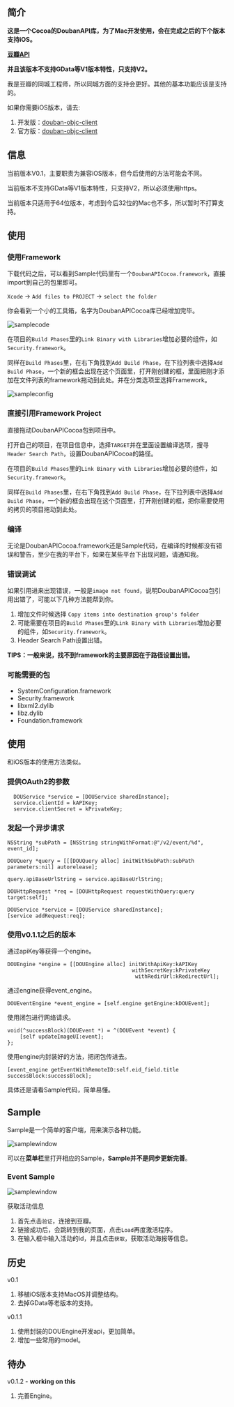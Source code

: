 ## 简介 ##

**这是一个Cocoa的DoubanAPI库，为了Mac开发使用，会在完成之后的下个版本支持iOS。**

**[豆瓣API](http://developers.douban.com/)**

**并且该版本不支持GData等V1版本特性，只支持V2。**

我是豆瓣的同城工程师，所以同城方面的支持会更好。其他的基本功能应该是支持的。

如果你需要iOS版本，请去:

1. 开发版：[douban-objc-client](https://github.com/lincode/douban-objc-client)
2. 官方版：[douban-objc-client](https://github.com/douban/douban-objc-client)

## 信息 ##

当前版本V0.1，主要职责为兼容iOS版本，但今后使用的方法可能会不同。

当前版本不支持GData等V1版本特性，只支持V2，所以必须使用https。

当前版本只适用于64位版本，考虑到今后32位的Mac也不多，所以暂时不打算支持。

## 使用 ##

### 使用Framework ###

下载代码之后，可以看到Sample代码里有一个`DoubanAPICocoa.framework`，直接import到自己的包里即可。

`Xcode` -> `Add files to PROJECT` -> `select the folder`

你会看到一个小的工具箱，名字为DoubanAPICocoa库已经增加完毕。

![samplecode](http://guojing.me/images/2012/samplecode.png)

在项目的`Build Phases`里的`Link Binary with Libraries`增加必要的组件，如`Security.framework`。

同样在`Build Phases`里，在右下角找到`Add Build Phase`，在下拉列表中选择`Add Build Phase`，一个新的框会出现在这个页面里，打开刚创建的框，里面把刚才添加在文件列表的framework拖动到此处。并在分类选项里选择Framework。

![sampleconfig](http://guojing.me/images/2012/sampleconfig.png)

### 直接引用Framework Project ###

直接拖动DoubanAPICocoa包到项目中。

打开自己的项目，在项目信息中，选择`TARGET`并在里面设置编译选项，搜寻`Header Search Path`，设置DoubanAPICocoa的路径。

在项目的`Build Phases`里的`Link Binary with Libraries`增加必要的组件，如`Security.framework`。

同样在`Build Phases`里，在右下角找到`Add Build Phase`，在下拉列表中选择`Add Build Phase`，一个新的框会出现在这个页面里，打开刚创建的框，把你需要使用的拷贝的项目拖动到此处。

### 编译 ###

无论是DoubanAPICocoa.framework还是Sample代码，在编译的时候都没有错误和警告，至少在我的平台下，如果在某些平台下出现问题，请通知我。

### 错误调试 ###

如果引用进来出现错误，一般是`image not found`，说明DoubanAPICocoa包引用出错了，可能以下几种方法能帮到你。

1. 增加文件时候选择 `Copy items into destination group's folder`
2. 可能需要在项目的`Build Phases`里的`Link Binary with Libraries`增加必要的组件，如`Security.framework`。
3. Header Search Path设置出错。

**TIPS：一般来说，找不到framework的主要原因在于路径设置出错。**

### 可能需要的包 ###

* SystemConfiguration.framework
* Security.framework
* libxml2.dylib
* libz.dylib
* Foundation.framework

## 使用 ##

和iOS版本的使用方法类似。

### 提供OAuth2的参数 ###

	  DOUService *service = [DOUService sharedInstance];
	  service.clientId = kAPIKey;
	  service.clientSecret = kPrivateKey;

### 发起一个异步请求 ###

	NSString *subPath = [NSString stringWithFormat:@"/v2/event/%d", event_id];
	
	DOUQuery *query = [[[DOUQuery alloc] initWithSubPath:subPath parameters:nil] autorelease];

	query.apiBaseUrlString = service.apiBaseUrlString;
	
	DOUHttpRequest *req = [DOUHttpRequest requestWithQuery:query target:self];

	DOUService *service = [DOUService sharedInstance];
	[service addRequest:req];

### 使用v0.1.1之后的版本 ###

通过apiKey等获得一个engine。

    DOUEngine *engine = [[DOUEngine alloc] initWithApiKey:kAPIKey
                                            withSecretKey:kPrivateKey
                                             withRedirUrl:kRedirectUrl];
                                             
通过engine获得event_engine。

    DOUEventEngine *event_engine = [self.engine getEngine:kDOUEvent];
    
使用闭包进行网络请求。

    void(^successBlock)(DOUEvent *) = ^(DOUEvent *event) {
        [self updateImageUI:event];
    };
    
使用engine内封装好的方法，把闭包传进去。

    [event_engine getEventWithRemoteID:self.eid_field.title successBlock:successBlock];

具体还是请看Sample代码，简单易懂。

## Sample ##

Sample是一个简单的客户端，用来演示各种功能。

![samplewindow](http://guojing.me/images/2012/samplestart.png)

可以在**菜单栏**里打开相应的Sample，**Sample并不是同步更新完善**。

### Event Sample ###

![samplewindow](http://guojing.me/images/2012/samplewindow.png)

获取活动信息

1. 首先点击`验证`，连接到豆瓣。
2. 链接成功后，会跳转到我的页面，点击`Load`再度激活程序。
3. 在输入框中输入活动的id，并且点击`获取`，获取活动海报等信息。

## 历史 ##

v0.1

1. 移植iOS版本支持MacOS并调整结构。
2. 去掉GData等老版本的支持。

v0.1.1

1. 使用封装的DOUEngine开发api，更加简单。
2. 增加一些常用的model。

## 待办 ##

v0.1.2 - **working on this**

1. 完善Engine。